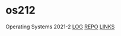 # os212
Operating Systems 2021-2
[LOG](TXT/mylog.txt)
[REPO](https://github.com/Irsyadcad/os212)
[LINKS](links.md)
